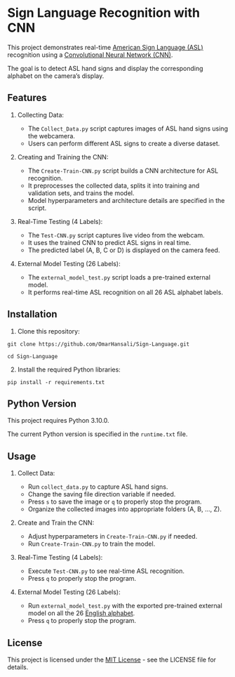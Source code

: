 # Sign Language Recognition with CNN
This project demonstrates real-time [American Sign Language (ASL)](https://en.wikipedia.org/wiki/American_Sign_Language) recognition using a [Convolutional Neural Network (CNN)](https://en.wikipedia.org/wiki/Convolutional_neural_network).

The goal is to detect ASL hand signs and display the corresponding alphabet on the camera’s display.

## Features
1. Collecting Data:
    - The `Collect_Data.py` script captures images of ASL hand signs using the webcamera.
    - Users can perform different ASL signs to create a diverse dataset.
  
2. Creating and Training the CNN:
    - The `Create-Train-CNN.py` script builds a CNN architecture for ASL recognition.
    - It preprocesses the collected data, splits it into training and validation sets, and trains the model.
    - Model hyperparameters and architecture details are specified in the script.
  
3. Real-Time Testing (4 Labels):
    - The `Test-CNN.py` script captures live video from the webcam.
    - It uses the trained CNN to predict ASL signs in real time.
    - The predicted label (A, B, C or D) is displayed on the camera feed.
  
4. External Model Testing (26 Labels):
    - The `external_model_test.py` script loads a pre-trained external model.
    - It performs real-time ASL recognition on all 26 ASL alphabet labels.

## Installation
1. Clone this repository:
  ```
  git clone https://github.com/OmarHansali/Sign-Language.git
  ```
  ```
  cd Sign-Language
  ```


2. Install the required Python libraries:
  ```
  pip install -r requirements.txt
  ```

## Python Version

This project requires Python 3.10.0.

The current Python version is specified in the `runtime.txt` file.


## Usage
1. Collect Data:
    - Run `collect_data.py` to capture ASL hand signs.
    - Change the saving file direction variable if needed.
    - Press `s` to save the image or `q` to properly stop the program.
    - Organize the collected images into appropriate folders (A, B, …, Z).

  
2. Create and Train the CNN:
    - Adjust hyperparameters in `Create-Train-CNN.py` if needed.
    - Run `Create-Train-CNN.py` to train the model.
  
3. Real-Time Testing (4 Labels):
    - Execute `Test-CNN.py` to see real-time ASL recognition.
    - Press `q` to properly stop the program.
  
4. External Model Testing (26 Labels):
    - Run `external_model_test.py` with the exported pre-trained external model on all the 26 [English alphabet](https://en.wikipedia.org/wiki/English_alphabet).
    - Press `q` to properly stop the program.

## License
This project is licensed under the [MIT License](https://choosealicense.com/licenses/mit/) - see the LICENSE file for details.
